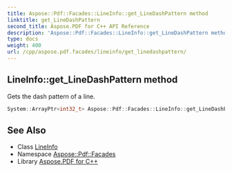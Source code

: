 ```yaml
---
title: Aspose::Pdf::Facades::LineInfo::get_LineDashPattern method
linktitle: get_LineDashPattern
second_title: Aspose.PDF for C++ API Reference
description: 'Aspose::Pdf::Facades::LineInfo::get_LineDashPattern method. Gets the dash pattern of a line in C++.'
type: docs
weight: 400
url: /cpp/aspose.pdf.facades/lineinfo/get_linedashpattern/
---
```

## LineInfo::get_LineDashPattern method


Gets the dash pattern of a line.

```cpp
System::ArrayPtr<int32_t> Aspose::Pdf::Facades::LineInfo::get_LineDashPattern() const
```

## See Also

* Class [LineInfo](../)
* Namespace [Aspose::Pdf::Facades](../../)
* Library [Aspose.PDF for C++](../../../)
